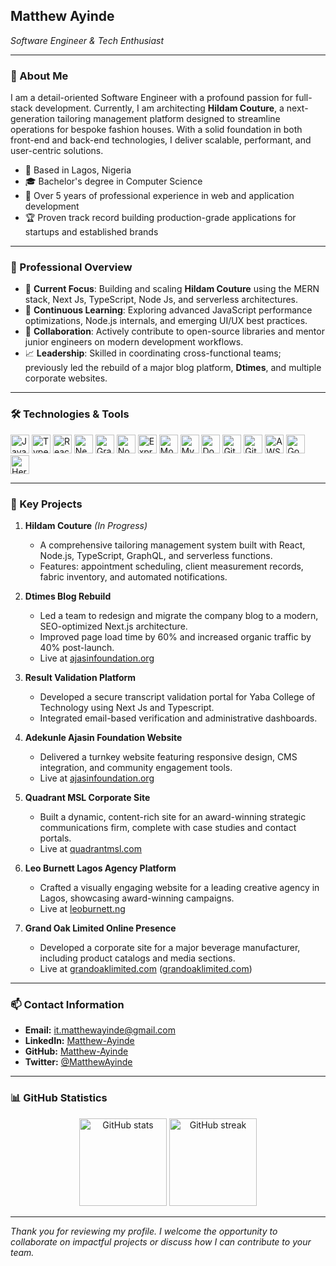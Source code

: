 ## Matthew Ayinde
*Software Engineer & Tech Enthusiast*

---

### 👤 About Me
I am a detail-oriented Software Engineer with a profound passion for full-stack development. Currently, I am architecting **Hildam Couture**, a next-generation tailoring management platform designed to streamline operations for bespoke fashion houses. With a solid foundation in both front-end and back-end technologies, I deliver scalable, performant, and user-centric solutions.

- 📍 Based in Lagos, Nigeria
- 🎓 Bachelor's degree in Computer Science
- 💼 Over 5 years of professional experience in web and application development
- 🏆 Proven track record building production-grade applications for startups and established brands

---

### 🎯 Professional Overview
- 🔭 **Current Focus**: Building and scaling **Hildam Couture** using the MERN stack, Next Js, TypeScript, Node Js, and serverless architectures.
- 🌱 **Continuous Learning**: Exploring advanced JavaScript performance optimizations, Node.js internals, and emerging UI/UX best practices.
- 👯 **Collaboration**: Actively contribute to open-source libraries and mentor junior engineers on modern development workflows.
- 📈 **Leadership**: Skilled in coordinating cross-functional teams; previously led the rebuild of a major blog platform, **Dtimes**, and multiple corporate websites.

---

### 🛠 Technologies & Tools
<div align="left">

<img src="https://cdn.jsdelivr.net/gh/devicons/devicon/icons/javascript/javascript-original.svg" alt="JavaScript" height="30"/>  
<img src="https://cdn.jsdelivr.net/gh/devicons/devicon/icons/typescript/typescript-original.svg" alt="TypeScript" height="30"/>  
<img src="https://cdn.jsdelivr.net/gh/devicons/devicon/icons/react/react-original.svg" alt="React" height="30"/>  
<img src="https://cdn.jsdelivr.net/gh/devicons/devicon/icons/nextjs/nextjs-original.svg" alt="Next.js" height="30"/>  
<img src="https://cdn.jsdelivr.net/gh/devicons/devicon/icons/graphql/graphql-plain.svg" alt="GraphQL" height="30"/>

<img src="https://cdn.jsdelivr.net/gh/devicons/devicon/icons/nodejs/nodejs-original.svg" alt="Node.js" height="30"/>  
<img src="https://cdn.jsdelivr.net/gh/devicons/devicon/icons/express/express-original.svg" alt="Express" height="30"/>  
<img src="https://cdn.jsdelivr.net/gh/devicons/devicon/icons/mongodb/mongodb-original.svg" alt="MongoDB" height="30"/>  
<img src="https://cdn.jsdelivr.net/gh/devicons/devicon/icons/mysql/mysql-original.svg" alt="MySQL" height="30"/>  
<img src="https://cdn.jsdelivr.net/gh/devicons/devicon/icons/docker/docker-original.svg" alt="Docker" height="30"/>

<img src="https://cdn.jsdelivr.net/gh/devicons/devicon/icons/git/git-original.svg" alt="Git" height="30"/>  
<img src="https://cdn.jsdelivr.net/gh/devicons/devicon/icons/github/github-original.svg" alt="GitHub" height="30"/>  
<img src="https://cdn.jsdelivr.net/gh/devicons/devicon/icons/aws/aws-original.svg" alt="AWS" height="30"/>  
<img src="https://cdn.jsdelivr.net/gh/devicons/devicon/icons/googlecloud/googlecloud-original.svg" alt="Google Cloud" height="30"/>  
<img src="https://cdn.jsdelivr.net/gh/devicons/devicon/icons/heroku/heroku-original.svg" alt="Heroku" height="30"/>

</div>

---

### 🚀 Key Projects
1. **Hildam Couture** *(In Progress)*
   - A comprehensive tailoring management system built with React, Node.js, TypeScript, GraphQL, and serverless functions.
   - Features: appointment scheduling, client measurement records, fabric inventory, and automated notifications.

2. **Dtimes Blog Rebuild**
   - Led a team to redesign and migrate the company blog to a modern, SEO-optimized Next.js architecture.
   - Improved page load time by 60% and increased organic traffic by 40% post-launch.
   - Live at [ajasinfoundation.org](https://dtimes.ng/)

3. **Result Validation Platform**
   - Developed a secure transcript validation portal for Yaba College of Technology using Next Js and Typescript.
   - Integrated email-based verification and administrative dashboards.

4. **Adekunle Ajasin Foundation Website**
   - Delivered a turnkey website featuring responsive design, CMS integration, and community engagement tools.
   - Live at [ajasinfoundation.org](https://ajasinfoundation.org/)

5. **Quadrant MSL Corporate Site**
   - Built a dynamic, content-rich site for an award-winning strategic communications firm, complete with case studies and contact portals.
   - Live at [quadrantmsl.com](https://quadrantmsl.com/)

6. **Leo Burnett Lagos Agency Platform**
   - Crafted a visually engaging website for a leading creative agency in Lagos, showcasing award-winning campaigns.
   - Live at [leoburnett.ng](https://leoburnett.ng/)

7. **Grand Oak Limited Online Presence**
   - Developed a corporate site for a major beverage manufacturer, including product catalogs and media sections.
   - Live at [grandoaklimited.com](https://grandoaklimited.com/) ([grandoaklimited.com](https://grandoaklimited.com/homepage/?utm_source=chatgpt.com))
---

### 📫 Contact Information
- **Email:** [it.matthewayinde@gmail.com](mailto:it.matthewayinde@gmail.com)  
- **LinkedIn:** [Matthew-Ayinde](https://www.linkedin.com/in/Matthew-Ayinde)  
- **GitHub:** [Matthew-Ayinde](https://github.com/Matthew-Ayinde)  
- **Twitter:** [@MatthewAyinde](https://twitter.com/MatthewAyinde)  

---

### 📊 GitHub Statistics
<div align="center">
  <img src="https://github-readme-stats.vercel.app/api?username=Matthew-Ayinde&theme=dracula&show_icons=true&count_private=true&include_all_commits=true" alt="GitHub stats" height="140"/>
  <img src="https://streak-stats.demolab.com?user=Matthew-Ayinde&theme=dracula&mode=daily" alt="GitHub streak" height="140"/>
</div>

---

*Thank you for reviewing my profile. I welcome the opportunity to collaborate on impactful projects or discuss how I can contribute to your team.*
